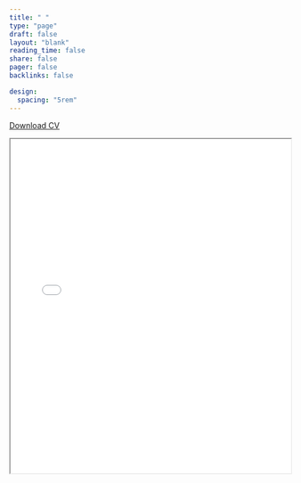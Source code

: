 ```yaml
---
title: " "
type: "page"
draft: false
layout: "blank"
reading_time: false
share: false
pager: false
backlinks: false

design:
  spacing: "5rem"
---
```

<a href="/uploads/resume.pdf" class="btn btn-primary">Download CV</a>

<iframe src="/uploads/resume.pdf" width="100%" height="600px"></iframe>
